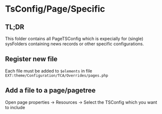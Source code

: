 # TsConfig/Page/Specific

## TL;DR

This folder contains all PageTSConfig which is expecially for (single) sysFolders containing news records or other specific configurations.

## Register new file

Each file must be added to `$elements` in file `EXT:theme/Configuration/TCA/Overrides/pages.php`

## Add a file to a page/pagetree

Open page properties → Resources → Select the TSConfig which you want to include
